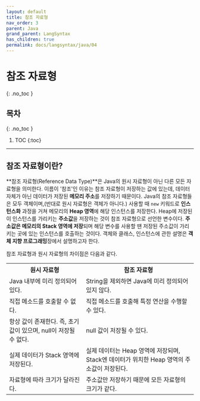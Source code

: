 ```yaml
---
layout: default
title: 참조 자료형
nav_order: 3
parent: Java
grand_parent: LangSyntax
has_children: true
permalink: docs/langsyntax/java/04
---
```


# 참조 자료형
{: .no_toc }

## 목차
{: .no_toc }

1. TOC
{:toc}

---

## 참조 자료형이란?
**참조 자료형(Reference Data Type)**은 Java의 원시 자료형이 아닌 다른 모든 자료형을 의미한다. 이름이 '참조'인 이유는 참조 자료형이 저장하는 값에 있는데, 데이터 자체가 아닌 데이터가 저장된 **메모리 주소**를 저장하기 때문이다. Java의 참조 자료형들은 모두 객체이며,(반대로 원시 자료형은 객체가 아니다.) 사용할 때 `new` 키워드로 **인스턴스화** 과정을 거쳐 메모리의 **Heap 영역**에 해당 인스턴스를 저장한다. Heap에 저장된 이 인스턴스를 가리키는 **주소값**을 저장하는 것이 참조 자료형으로 선언한 변수이다. **주소값은 메모리의 Stack 영역에 저장**되며 해당 변수를 사용할 땐 저장된 주소값이 가리키는 곳에 있는 인스턴스를 호출하는 것이다. 객체와 클래스, 인스턴스에 관한 설명은 **객체 지향 프로그래밍**장에서 설명하고자 한다.

참조 자료형과 원시 자료형의 차이점은 다음과 같다.
<table>
    <tr>
        <th>원시 자료형</th>
        <th>참조 자료형</th>
    </tr>
    <tr>
        <td>Java 내부에 미리 정의되어 있다.</td>
        <td>String을 제외하면 Java에 미리 정의되어 있지 않다.</td>
    </tr>
    <tr>
        <td>직접 메소드를 호출할 수 없다.</td>
        <td>직접 메소드를 호출해 특정 연산을 수행할 수 있다.</td>
    </tr>
    <tr>
        <td>항상 값이 존재한다. 즉, 초기값이 있으며, null이 저장될 수 없다.</td>
        <td>null 값이 저장될 수 있다.</td>
    </tr>
    <tr>
        <td>실제 데이터가 Stack 영역에 저장된다.</td>
        <td>실제 데이터는 Heap 영역에 저장되며, Stack엔 데이터가 위치한 Heap 영역의 주소값이 저장된다.</td>
    </tr>
    <tr>
        <td>자료형에 따라 크기가 달라진다.</td>
        <td>주소값만 저장하기 때문에 모든 자료형의 크기가 같다.</td>
    </tr>
</table>